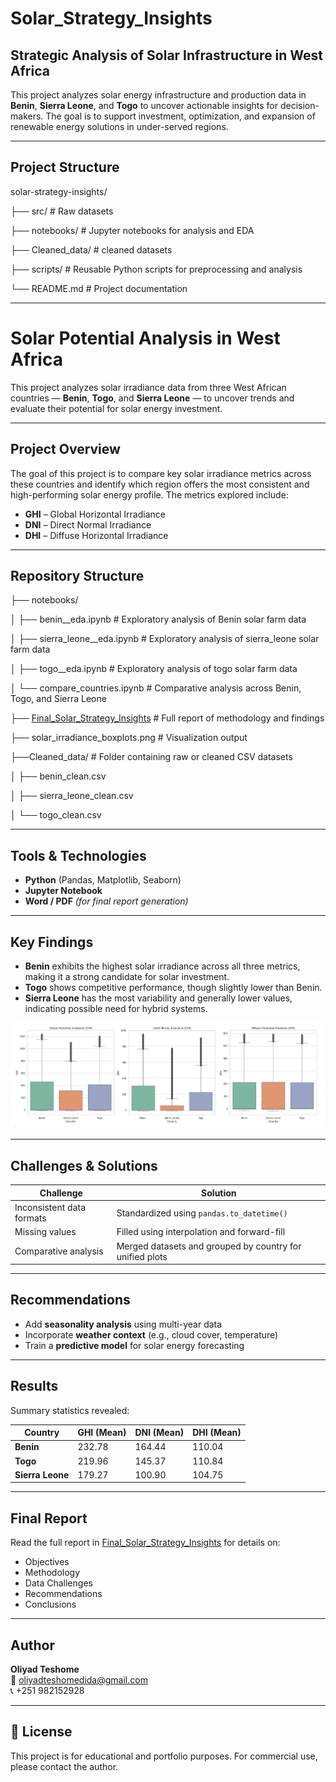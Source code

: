 # Solar_Strategy_Insights

## Strategic Analysis of Solar Infrastructure in West Africa

This project analyzes solar energy infrastructure and production data in **Benin**, **Sierra Leone**, and **Togo** to uncover actionable insights for decision-makers. The goal is to support investment, optimization, and expansion of renewable energy solutions in under-served regions.

---

## Project Structure

solar-strategy-insights/

├── src/ # Raw datasets

├── notebooks/ # Jupyter notebooks for analysis and EDA

├── Cleaned_data/ # cleaned datasets

├── scripts/ # Reusable Python scripts for preprocessing and analysis

└── README.md # Project documentation

---

# Solar Potential Analysis in West Africa

This project analyzes solar irradiance data from three West African countries — **Benin**, **Togo**, and **Sierra Leone** — to uncover trends and evaluate their potential for solar energy investment.

---

## Project Overview

The goal of this project is to compare key solar irradiance metrics across these countries and identify which region offers the most consistent and high-performing solar energy profile. The metrics explored include:

- **GHI** – Global Horizontal Irradiance  
- **DNI** – Direct Normal Irradiance  
- **DHI** – Diffuse Horizontal Irradiance

---

## Repository Structure

├── notebooks/

│ ├── benin__eda.ipynb # Exploratory analysis of Benin solar farm data

│ ├── sierra_leone__eda.ipynb # Exploratory analysis of sierra_leone solar farm data

│ ├── togo__eda.ipynb # Exploratory analysis of togo solar farm data

│ └── compare_countries.ipynb # Comparative analysis across Benin, Togo, and Sierra Leone

├── [Final_Solar_Strategy_Insights](https://drive.google.com/file/d/1--SAQyp25HnuDs-Y7BhlnfmRAom9Vgkn/view?usp=sharing) # Full report of methodology and findings

├── solar_irradiance_boxplots.png # Visualization output

├──Cleaned_data/ # Folder containing raw or cleaned CSV datasets

│ ├── benin_clean.csv

│ ├── sierra_leone_clean.csv

│ └── togo_clean.csv 


---

## Tools & Technologies

- **Python** (Pandas, Matplotlib, Seaborn)
- **Jupyter Notebook**
- **Word / PDF** *(for final report generation)*

---

## Key Findings

- **Benin** exhibits the highest solar irradiance across all three metrics, making it a strong candidate for solar investment.
- **Togo** shows competitive performance, though slightly lower than Benin.
- **Sierra Leone** has the most variability and generally lower values, indicating possible need for hybrid systems.

![alt text](solar_irradiance_plotboxs.png)

---

## Challenges & Solutions

| Challenge | Solution |
|----------|----------|
| Inconsistent data formats | Standardized using `pandas.to_datetime()` |
| Missing values | Filled using interpolation and forward-fill |
| Comparative analysis | Merged datasets and grouped by country for unified plots |

---

## Recommendations

- Add **seasonality analysis** using multi-year data
- Incorporate **weather context** (e.g., cloud cover, temperature)
- Train a **predictive model** for solar energy forecasting

---

## Results

Summary statistics revealed:

| Country        | GHI (Mean) | DNI (Mean) | DHI (Mean) |
|----------------|------------|------------|------------|
| **Benin**       | 232.78     | 164.44     | 110.04     |
| **Togo**        | 219.96     | 145.37     | 110.84     |
| **Sierra Leone**| 179.27     | 100.90     | 104.75     |

---

## Final Report

Read the full report in [Final_Solar_Strategy_Insights](https://drive.google.com/file/d/1--SAQyp25HnuDs-Y7BhlnfmRAom9Vgkn/view?usp=sharing) for details on:
- Objectives
- Methodology
- Data Challenges
- Recommendations
- Conclusions

---

## Author

**Oliyad Teshome**  
📧 oliyadteshomedida@gmail.com  
📞 +251 982152928

---

## 🏁 License

This project is for educational and portfolio purposes. For commercial use, please contact the author.
